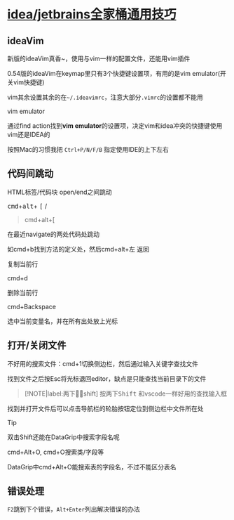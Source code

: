 # [idea/jetbrains全家桶通用技巧](archive/IDE/idea)

## ideaVim

新版的ideaVim真香~，使用与vim一样的配置文件，还能用vim插件

0.54版的ideaVim在keymap里只有3个快捷键设置项，有用的是vim emulator(开关vim快捷键)

vim其余设置其余的在`~/.ideavimrc`，注意大部分`.vimrc`的设置都不能用

<i class="fa fa-hashtag"></i>
vim emulator

通过find action找到**vim emulator**的设置项，决定vim和idea冲突的快捷键使用vim还是IDEA的

按照Mac的习惯我把 `Ctrl+P/N/F/B` 指定使用IDE的上下左右

## 代码间跳动

<i class="fa fa-hashtag"></i>
HTML标签/代码块 open/end之间跳动

<kbd>cmd</kbd>+<kbd>alt</kbd>+ <kbd>[</kbd> / <kbd></kbd>

> cmd+alt+[

<i class="fa fa-hashtag"></i>
在最近navigate的两处代码处跳动

如cmd+b找到方法的定义处，然后cmd+alt+左 返回

<i class="fa fa-hashtag"></i>
复制当前行

cmd+d

<i class="fa fa-hashtag"></i>
删除当前行

cmd+Backspace

<i class="fa fa-hashtag"></i>
选中当前变量名，并在所有出处放上光标

## 打开/关闭文件

不好用的搜索文件：cmd+1切换侧边栏，然后通过输入关键字查找文件

找到文件之后按Esc将光标退回editor，缺点是只能查找当前目录下的文件

> [!NOTE|label:两下￿￿shift]
> 按两下<kbd>Shift</kbd> 和vscode一样好用的查找输入框

找到并打开文件后可以点击导航栏的轮胎按钮定位到侧边栏中文件所在处

> [!TIP]
> 双击Shift还能在DataGrip中搜索字段名呢

cmd+Alt+O, cmd+O搜索类/字段等

DataGrip中cmd+Alt+O能搜索表的字段名，不过不能区分表名

## 错误处理

`F2`跳到下个错误，`Alt+Enter`列出解决错误的办法
